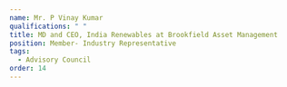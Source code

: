 ```yaml
---
name: Mr. P Vinay Kumar
qualifications: " "
title: MD and CEO, India Renewables at Brookfield Asset Management
position: Member- Industry Representative
tags:
  - Advisory Council
order: 14
---
```

